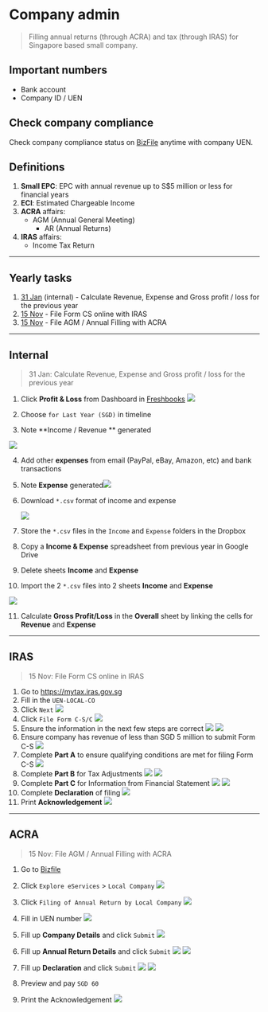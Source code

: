 # Company admin

> Filling annual returns (through ACRA) and tax (through IRAS) for Singapore based small company.

## Important numbers

- Bank account
- Company ID / UEN

## Check company compliance

Check company compliance status on [BizFile](http://www.bizfile.gov.sg) anytime with company UEN.

## Definitions

1. **Small EPC**: EPC with annual revenue up to S$5 million or less for financial years
2. **ECI**: Estimated Chargeable Income
3. **ACRA** affairs:
    - AGM (Annual General Meeting)
      - AR (Annual Returns)
4. **IRAS** affairs:
   - Income Tax Return

---

## Yearly tasks

1. [31 Jan](https://github.com/sayanee/company-admin#internal) (internal) - Calculate Revenue, Expense and Gross profit / loss for the previous year
2. [15 Nov](https://github.com/sayanee/company-admin#iras) - File Form CS online with IRAS
3. [15 Nov](https://github.com/sayanee/company-admin#acra) - File AGM / Annual Filling with ACRA

---

## Internal

> 31 Jan: Calculate Revenue, Expense and Gross profit / loss for the previous year

1. Click **Profit & Loss** from Dashboard in [Freshbooks](https://my.freshbooks.com)
  ![](img/dashboard.png)

2. Choose `for Last Year (SGD)` in timeline

3. Note **Income / Revenue ** generated

  ![](img/revenue.png)

4. Add other **expenses** from email (PayPal, eBay, Amazon, etc) and bank transactions

5. Note **Expense** generated![](img/expense.png)

6. Download `*.csv` format of income and expense

   ![](img/export.png)

7. Store the `*.csv` files in the `Income` and `Expense` folders in the Dropbox

8. Copy a **Income & Expense** spreadsheet from previous year in Google Drive

9. Delete sheets **Income** and **Expense**

10. Import the 2 `*.csv` files into 2 sheets **Income** and **Expense**

  ![](img/import.png)

11. Calculate **Gross Profit/Loss** in the **Overall** sheet by linking the cells for **Revenue** and **Expense**

---

## IRAS

> 15 Nov: File Form CS online in IRAS

1. Go to <https://mytax.iras.gov.sg>
2. Fill in the `UEN-LOCAL-CO`
3. Click `Next`
  ![](img/p1.png)
4. Click `File Form C-S/C`
  ![](img/p2.png)
5. Ensure the information in the next few steps are correct
  ![](img/p2a.png)
  ![](img/p2b.png)
6. Ensure company has revenue of less than SGD 5 million to submit Form C-S
  ![](img/p2c.png)
7. Complete **Part A** to ensure qualifying conditions are met for filing Form C-S
  ![](img/p3.png)
8. Complete **Part B** for Tax Adjustments
  ![](img/p4.png)
  ![](img/p4b.png)
9. Complete **Part C** for Information from Financial Statement
   ![](img/p5.png)
   ![](img/p5a.png)
10. Complete **Declaration** of filing
  ![](img/p6.png)
11. Print **Acknowledgement**
   ![](img/p7.png)

---

## ACRA

> 15 Nov: File AGM / Annual Filling with ACRA

1. Go to [Bizfile](http://www.bizfile.gov.sg/)
2. Click `Explore eServices` > `Local Company`
  ![](img/menu.jpg)
3. Click `Filing of Annual Return by Local Company`
  ![](img/annual-filing.jpg)
4. Fill in UEN number
  ![](img/step1.jpg)
5. Fill up **Company Details** and click `Submit`
  ![](img/step2.png)

6. Fill up **Annual Return Details** and click `Submit`
  ![](img/step3.png)
  ![](img/step4.png)

7. Fill up **Declaration** and click `Submit`
  ![](img/step5.png)
  ![](img/step5a.png)

8. Preview and pay `SGD 60`
9. Print the Acknowledgement
  ![](img/step6.png)

